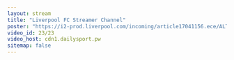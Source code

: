 ```yaml
---
layout: stream
title: "Liverpool FC Streamer Channel"
poster: "https://i2-prod.liverpool.com/incoming/article17041156.ece/ALTERNATES/s810/0_GettyImages-1173868960.jpg"
video_id: 23/23
video_host: cdn1.dailysport.pw
sitemap: false
---
```

<style>h1#page-title{display:none;height:0;visibility:hidden;!important</style>

